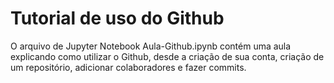 # Tutorial de uso do Github

O arquivo de Jupyter Notebook Aula-Github.ipynb contém uma aula explicando como utilizar o Github, desde a criação de sua conta, criação de um repositório, adicionar colaboradores e fazer commits.
